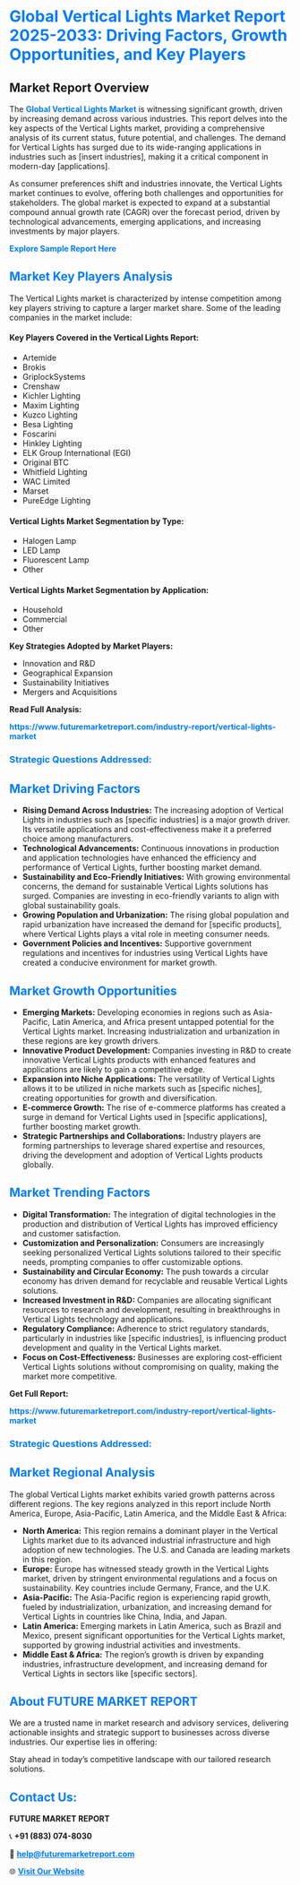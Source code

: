 <h1 style="color: #007BFF;">Global Vertical Lights Market Report 2025-2033: Driving Factors, Growth Opportunities, and Key Players</h1>

<section id="overview">
<h2>Market Report Overview</h2>
<p>The <a href="https://www.futuremarketreport.com/industry-report/vertical-lights-market" style="color: #007BFF; text-decoration: none;"><strong>Global Vertical Lights Market</strong></a> is witnessing significant growth, driven by increasing demand across various industries. This report delves into the key aspects of the Vertical Lights market, providing a comprehensive analysis of its current status, future potential, and challenges. The demand for Vertical Lights has surged due to its wide-ranging applications in industries such as [insert industries], making it a critical component in modern-day [applications].</p>
<p>As consumer preferences shift and industries innovate, the Vertical Lights market continues to evolve, offering both challenges and opportunities for stakeholders. The global market is expected to expand at a substantial compound annual growth rate (CAGR) over the forecast period, driven by technological advancements, emerging applications, and increasing investments by major players.</p>
</section>

<section id="overview">
<p><a href="https://www.futuremarketreport.com/request-sample/reportId=115705" style="color: #007BFF; text-decoration: none;"><strong>Explore Sample Report Here</strong></a></p>
</section>

<section id="key-players">
<h2 style="color: #007BFF;">Market Key Players Analysis</h2>
<p>The Vertical Lights market is characterized by intense competition among key players striving to capture a larger market share. Some of the leading companies in the market include:</p>
<h4>Key Players Covered in the Vertical Lights Report:</h4>
<ul><li>Artemide</li><li>Brokis</li><li>GriplockSystems</li><li>Crenshaw</li><li>Kichler Lighting</li><li>Maxim Lighting</li><li>Kuzco Lighting</li><li>Besa Lighting</li><li>Foscarini</li><li>Hinkley Lighting</li><li>ELK Group International (EGI)</li><li>Original BTC</li><li>Whitfield Lighting</li><li>WAC Limited</li><li>Marset</li><li>PureEdge Lighting</li></ul>
<h4>Vertical Lights Market Segmentation by Type:</h4>
<ul><li>Halogen Lamp</li><li>LED Lamp</li><li>Fluorescent Lamp</li><li>Other</li></ul>

<h4>Vertical Lights Market Segmentation by Application:</h4>
<ul><li>Household</li><li>Commercial</li><li>Other</li></ul>
<p><strong>Key Strategies Adopted by Market Players:</strong></p>
<ul>
<li>Innovation and R&D</li>
<li>Geographical Expansion</li>
<li>Sustainability Initiatives</li>
<li>Mergers and Acquisitions</li>
</ul>
</section>

<section>
<p><strong>Read Full Analysis: </strong></p><a href="https://www.futuremarketreport.com/industry-report/vertical-lights-market" style="color: #007BFF; text-decoration: none;"><strong>https://www.futuremarketreport.com/industry-report/vertical-lights-market</strong></a>
<h3 style="color: #007BFF;">Strategic Questions Addressed:</h3>
</section>

<section id="driving-factors">
<h2 style="color: #007BFF;">Market Driving Factors</h2>
<ul>
<li><strong>Rising Demand Across Industries:</strong> The increasing adoption of Vertical Lights in industries such as [specific industries] is a major growth driver. Its versatile applications and cost-effectiveness make it a preferred choice among manufacturers.</li>
<li><strong>Technological Advancements:</strong> Continuous innovations in production and application technologies have enhanced the efficiency and performance of Vertical Lights, further boosting market demand.</li>
<li><strong>Sustainability and Eco-Friendly Initiatives:</strong> With growing environmental concerns, the demand for sustainable Vertical Lights solutions has surged. Companies are investing in eco-friendly variants to align with global sustainability goals.</li>
<li><strong>Growing Population and Urbanization:</strong> The rising global population and rapid urbanization have increased the demand for [specific products], where Vertical Lights plays a vital role in meeting consumer needs.</li>
<li><strong>Government Policies and Incentives:</strong> Supportive government regulations and incentives for industries using Vertical Lights have created a conducive environment for market growth.</li>
</ul>
</section>

<section id="growth-opportunities">
<h2 style="color: #007BFF;">Market Growth Opportunities</h2>
<ul>
<li><strong>Emerging Markets:</strong> Developing economies in regions such as Asia-Pacific, Latin America, and Africa present untapped potential for the Vertical Lights market. Increasing industrialization and urbanization in these regions are key growth drivers.</li>
<li><strong>Innovative Product Development:</strong> Companies investing in R&D to create innovative Vertical Lights products with enhanced features and applications are likely to gain a competitive edge.</li>
<li><strong>Expansion into Niche Applications:</strong> The versatility of Vertical Lights allows it to be utilized in niche markets such as [specific niches], creating opportunities for growth and diversification.</li>
<li><strong>E-commerce Growth:</strong> The rise of e-commerce platforms has created a surge in demand for Vertical Lights used in [specific applications], further boosting market growth.</li>
<li><strong>Strategic Partnerships and Collaborations:</strong> Industry players are forming partnerships to leverage shared expertise and resources, driving the development and adoption of Vertical Lights products globally.</li>
</ul>
</section>

<section id="trending-factors">
<h2 style="color: #007BFF;">Market Trending Factors</h2>
<ul>
<li><strong>Digital Transformation:</strong> The integration of digital technologies in the production and distribution of Vertical Lights has improved efficiency and customer satisfaction.</li>
<li><strong>Customization and Personalization:</strong> Consumers are increasingly seeking personalized Vertical Lights solutions tailored to their specific needs, prompting companies to offer customizable options.</li>
<li><strong>Sustainability and Circular Economy:</strong> The push towards a circular economy has driven demand for recyclable and reusable Vertical Lights solutions.</li>
<li><strong>Increased Investment in R&D:</strong> Companies are allocating significant resources to research and development, resulting in breakthroughs in Vertical Lights technology and applications.</li>
<li><strong>Regulatory Compliance:</strong> Adherence to strict regulatory standards, particularly in industries like [specific industries], is influencing product development and quality in the Vertical Lights market.</li>
<li><strong>Focus on Cost-Effectiveness:</strong> Businesses are exploring cost-efficient Vertical Lights solutions without compromising on quality, making the market more competitive.</li>
</ul>
</section>

<section>
<p><strong>Get Full Report: </strong></p><a href="https://www.futuremarketreport.com/industry-report/vertical-lights-market" style="color: #007BFF; text-decoration: none;"><strong>https://www.futuremarketreport.com/industry-report/vertical-lights-market</strong></a>
<h3 style="color: #007BFF;">Strategic Questions Addressed:</h3>
</section>


<section id="regional-analysis">
<h2 style="color: #007BFF;">Market Regional Analysis</h2>
<p>The global Vertical Lights market exhibits varied growth patterns across different regions. The key regions analyzed in this report include North America, Europe, Asia-Pacific, Latin America, and the Middle East & Africa:</p>
<ul>
<li><strong>North America:</strong> This region remains a dominant player in the Vertical Lights market due to its advanced industrial infrastructure and high adoption of new technologies. The U.S. and Canada are leading markets in this region.</li>
<li><strong>Europe:</strong> Europe has witnessed steady growth in the Vertical Lights market, driven by stringent environmental regulations and a focus on sustainability. Key countries include Germany, France, and the U.K.</li>
<li><strong>Asia-Pacific:</strong> The Asia-Pacific region is experiencing rapid growth, fueled by industrialization, urbanization, and increasing demand for Vertical Lights in countries like China, India, and Japan.</li>
<li><strong>Latin America:</strong> Emerging markets in Latin America, such as Brazil and Mexico, present significant opportunities for the Vertical Lights market, supported by growing industrial activities and investments.</li>
<li><strong>Middle East & Africa:</strong> The region’s growth is driven by expanding industries, infrastructure development, and increasing demand for Vertical Lights in sectors like [specific sectors].</li>
</ul>
</section>

<footer>
<h2 style="color: #007BFF;">About FUTURE MARKET REPORT</h2>
<p>We are a trusted name in market research and advisory services, delivering actionable insights and strategic support to businesses across diverse industries. Our expertise lies in offering:</p>

<p>Stay ahead in today’s competitive landscape with our tailored research solutions.</p>

<h2 style="color: #007BFF;">Contact Us:</h2>
<p><strong>FUTURE MARKET REPORT</strong></p>
<p>📞 <strong>+91 (883) 074-8030</strong></p>
<p>📧 <strong><a href="mailto:help@futuremarketreport.com" style="color: #007BFF;">help@futuremarketreport.com</a></strong></p>
<p>🌐 <strong><a href="https://www.futuremarketreport.com/" style="color: #007BFF;">Visit Our Website</a></strong></p>
</footer>